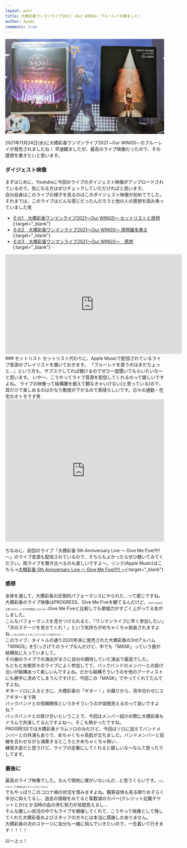 ```yaml
---
layout: post
title: 大橋彩香ワンマンライブ2021 ~Our WINGS~ ブルーレイを観ました！
author: Ayumi
comments: true
---
```

<!-- トップ画像挿入する場合は以下のタグを使用する -->
<img src="/assets/img/our_wings/PXL_20211123_113108356.jpg" style="width: 100%; height: 300px; object-fit: cover">  

<!-- ブログ本文 -->
2021年11月24日(水)に大橋彩香ワンマンライブ2021 ~Our WINGS~ のブルーレイが発売されましたね！
早速観ましたが、最高のライブ映像だったので、その感想を書きたいと思います。

### ダイジェスト映像
まずはじめに、Youtubeに今回のライブのダイジェスト映像がアップロードされているので、気になる方はぜひチェックしていただければと思います。  
自分自身はこのライブの様子を見るのはこのダイジェスト映像が初めてでした。  
それまでは、このライブはどんな感じだったんだろうと他の人の感想を読み漁っていました笑
- [その1　大橋彩香ワンマンライブ2021～Our WINGS～ セットリストと感想](https://note.com/master_mn/n/nfa6ab20a442a){:target="_blank"}
- [その2　大橋彩香ワンマンライブ2021～Our WINGS～ 感想雑多書き](https://note.com/kencho__/n/n54e26f0de54b){:target="_blank"}
- [その3　大橋彩香ワンマンライブ2021～Our WINGS～　感想](https://note.com/lanster/n/n7bdca58eebbc){:target="_blank"}

<div class="youtube">
<iframe width="560" height="315" src="https://www.youtube.com/embed/t4N8AYRbMIw" title="YouTube video player" frameborder="0" allow="accelerometer; autoplay; clipboard-write; encrypted-media; gyroscope; picture-in-picture" allowfullscreen></iframe>
</div>
### セットリスト
セットリスト代わりに、Apple Musicで配信されているライブ音源のプレイリストを置いておきます。  
「ブルーレイを買うのはまだちょっと...」という方も、サブスクしてれば聴けるのでぜひ一度聞いてもらいたいな〜と思います。  
いや〜、こうやってライブ音源を配信してくれるのって嬉しいですよね。  
ライブの映像って結構腰を据えて観なきゃいけない(と思っている)ので、耳だけで楽しめるのはかなり敷居が下がるので素晴らしいです。日々の通勤・在宅のオトモです笑

<iframe allow="autoplay *; encrypted-media *; fullscreen *" frameborder="0" height="450" style="width:100%;max-width:660px;overflow:hidden;background:transparent;" sandbox="allow-forms allow-popups allow-same-origin allow-scripts allow-storage-access-by-user-activation allow-top-navigation-by-user-activation" src="https://embed.music.apple.com/jp/album/%E5%A4%A7%E6%A9%8B%E5%BD%A9%E9%A6%99%E3%83%AF%E3%83%B3%E3%83%9E%E3%83%B3%E3%83%A9%E3%82%A4%E3%83%962021-our-wings-at-%E5%B9%95%E5%BC%B5%E3%83%A1%E3%83%83%E3%82%BB%E3%82%A4%E3%83%99%E3%83%B3%E3%83%88%E3%83%9B%E3%83%BC%E3%83%AB/1593816555"></iframe>

ちなみに、前回のライブ「大橋彩香 5th Anniversary Live 〜 Give Me Five!!!!! 〜」のライブ音源も配信されているので、そちらもよかったらぜひ聴いてみてください。両ライブを聴き比べるのも楽しいですよ〜。リンク(Apple Music)はこちら→[大橋彩香 5th Anniversary Live 〜 Give Me Five!!!!! 〜](https://music.apple.com/jp/album/%E5%A4%A7%E6%A9%8B%E5%BD%A9%E9%A6%99-5th-anniversary-live-give-me-five-at-pacifico-yokohama/1522824284){:target="_blank"}

### 感想
全体を通して、大橋彩香の圧倒的パフォーマンスにやられた...って感じですね。
大橋彩香のライブ映像はPROGRESS、Give Me Fiveを観てるんだけど、<span style="font-size: 7px">(Start Up!はまだ観てません...いずれBD調達しなきゃな〜)</span>Give Me Fiveと比較しても歌唱力がすごく上がってる気がしました。  
こんなパフォーマンスを見せつけられると、「ワンマンライブに早く参加したい」「次のステージを見せてくれ！」という気持ちがめちゃくちゃ助長されますよね...<span style="font-size: 7px">(なんか同じようなことずっと言ってる気がする...)</span>  
このライブ、タイトルの通り2020年末に発売された大橋彩香の3rdアルバム「WINGS」を引っさげてのライブなんだけど、中でも「MASK」っていう曲が結構気に入っていまして。  
その曲のライブでの演出がまさに自分の期待していた演出で最高でした。  
もともと水樹奈々のライブによく参加してて、バックバンドのメンバーとの掛け合いが結構あって楽しいんですよね。だから結構そういうのを他のアーティストにも勝手に求めてしまうんですけど、今回この「MASK」でやってくれてたんですよね。  
ギターソロに入るときに、大橋彩香の「ギター！」の煽りから、背中合わせにエアギターまで笑    
バックバンドとの信頼関係というかそういうのが垣間見えるのって良いですよね？  
バックバンドとの掛け合いということで、今回はメンバー紹介の際に大橋彩香もドラムで共演してるんですよね〜。そこも熱かったですね。  
PROGRESSでは大橋彩香ドラムソロのみだけど、今回はソロに加えてバンドメンバーとの共演もありで、めちゃくちゃ鳥肌が立ちました。バンドメンバーと目線を合わせながら演奏するところとかめちゃくちゃ熱い...  
練習大変だと思うけど、ライブの定番にしてくれると嬉しいな〜なんて思ったりしてます。

### 最後に
最高のライブ映像でした。なんで現地に僕がいないんだ...と思うくらいです。<span style="font-size: 7px">(そもそもライブ当時はまだファンになってない)</span>  
でもやっぱりこのコロナ禍の状況を恨みますよね。観客自体も見る限りおそらく半分に抑えてるし、過去の情報をみてると客数減のカバー(クレジット記載チケットとか)とか当時の血の滲む努力が垣間見えるし...  
そんな厳しい状況の中でもライブを開催してくれて、こうやって映像として残してくれた大橋彩香およびスタッフの方々には本当に感謝しかありません。  
大橋彩香の次のステージに自分も一緒に飛んでいきたいので、一生着いて行きます！！！！

以〜上っ！
<!-- 本文終了 -->